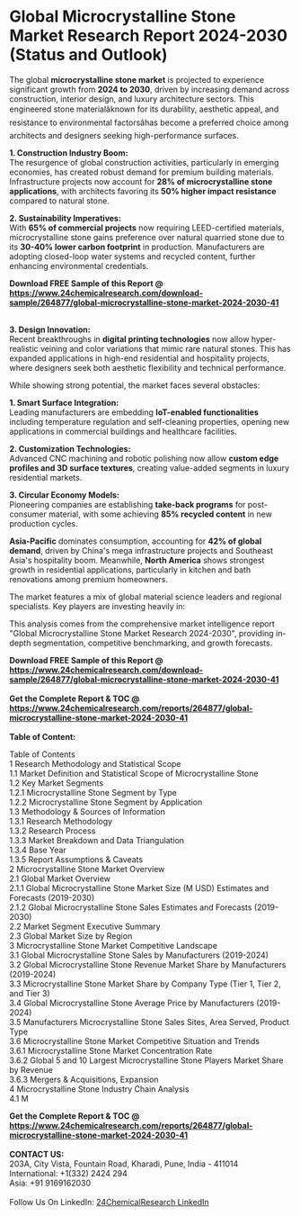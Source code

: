 <h1>Global Microcrystalline Stone Market Research Report 2024-2030 (Status and Outlook)</h1><p>The global <strong>microcrystalline stone market</strong> is projected to experience significant growth from <strong>2024 to 2030</strong>, driven by increasing demand across construction, interior design, and luxury architecture sectors. This engineered stone materialâknown for its durability, aesthetic appeal, and resistance to environmental factorsâhas become a preferred choice among architects and designers seeking high-performance surfaces.</p><p><strong>1. Construction Industry Boom:</strong><br>
The resurgence of global construction activities, particularly in emerging economies, has created robust demand for premium building materials. Infrastructure projects now account for <strong>28% of microcrystalline stone applications</strong>, with architects favoring its <strong>50% higher impact resistance</strong> compared to natural stone.</p><p><strong>2. Sustainability Imperatives:</strong><br>
With <strong>65% of commercial projects</strong> now requiring LEED-certified materials, microcrystalline stone gains preference over natural quarried stone due to its <strong>30-40% lower carbon footprint</strong> in production. Manufacturers are adopting closed-loop water systems and recycled content, further enhancing environmental credentials.</p><div><b>Download FREE Sample of this Report @ 
            <a href="https://www.24chemicalresearch.com/download-sample/264877/global-microcrystalline-stone-market-2024-2030-41">
            https://www.24chemicalresearch.com/download-sample/264877/global-microcrystalline-stone-market-2024-2030-41</a></b></div><br><p><strong>3. Design Innovation:</strong><br>
Recent breakthroughs in <strong>digital printing technologies</strong> now allow hyper-realistic veining and color variations that mimic rare natural stones. This has expanded applications in high-end residential and hospitality projects, where designers seek both aesthetic flexibility and technical performance.</p><p>While showing strong potential, the market faces several obstacles:</p><p><strong>1. Smart Surface Integration:</strong><br>
Leading manufacturers are embedding <strong>IoT-enabled functionalities</strong> including temperature regulation and self-cleaning properties, opening new applications in commercial buildings and healthcare facilities.</p><p><strong>2. Customization Technologies:</strong><br>
Advanced CNC machining and robotic polishing now allow <strong>custom edge profiles and 3D surface textures</strong>, creating value-added segments in luxury residential markets.</p><p><strong>3. Circular Economy Models:</strong><br>
Pioneering companies are establishing <strong>take-back programs</strong> for post-consumer material, with some achieving <strong>85% recycled content</strong> in new production cycles.</p><p><strong>Asia-Pacific</strong> dominates consumption, accounting for <strong>42% of global demand</strong>, driven by China's mega infrastructure projects and Southeast Asia's hospitality boom. Meanwhile, <strong>North America</strong> shows strongest growth in residential applications, particularly in kitchen and bath renovations among premium homeowners.</p><p>The market features a mix of global material science leaders and regional specialists. Key players are investing heavily in:</p><p>This analysis comes from the comprehensive market intelligence report "Global Microcrystalline Stone Market Research 2024-2030", providing in-depth segmentation, competitive benchmarking, and growth forecasts.</p><div><b>Download FREE Sample of this Report @ 
            <a href="https://www.24chemicalresearch.com/download-sample/264877/global-microcrystalline-stone-market-2024-2030-41">
            https://www.24chemicalresearch.com/download-sample/264877/global-microcrystalline-stone-market-2024-2030-41</a></b></div><br><div><b>Get the Complete Report & TOC @ 
            <a href="https://www.24chemicalresearch.com/reports/264877/global-microcrystalline-stone-market-2024-2030-41">
            https://www.24chemicalresearch.com/reports/264877/global-microcrystalline-stone-market-2024-2030-41</a></b></div><br>
            <b>Table of Content:</b><p>Table of Contents<br />
1 Research Methodology and Statistical Scope<br />
1.1 Market Definition and Statistical Scope of Microcrystalline Stone<br />
1.2 Key Market Segments<br />
1.2.1 Microcrystalline Stone Segment by Type<br />
1.2.2 Microcrystalline Stone Segment by Application<br />
1.3 Methodology & Sources of Information<br />
1.3.1 Research Methodology<br />
1.3.2 Research Process<br />
1.3.3 Market Breakdown and Data Triangulation<br />
1.3.4 Base Year<br />
1.3.5 Report Assumptions & Caveats<br />
2 Microcrystalline Stone Market Overview<br />
2.1 Global Market Overview<br />
2.1.1 Global Microcrystalline Stone Market Size (M USD) Estimates and Forecasts (2019-2030)<br />
2.1.2 Global Microcrystalline Stone Sales Estimates and Forecasts (2019-2030)<br />
2.2 Market Segment Executive Summary<br />
2.3 Global Market Size by Region<br />
3 Microcrystalline Stone Market Competitive Landscape<br />
3.1 Global Microcrystalline Stone Sales by Manufacturers (2019-2024)<br />
3.2 Global Microcrystalline Stone Revenue Market Share by Manufacturers (2019-2024)<br />
3.3 Microcrystalline Stone Market Share by Company Type (Tier 1, Tier 2, and Tier 3)<br />
3.4 Global Microcrystalline Stone Average Price by Manufacturers (2019-2024)<br />
3.5 Manufacturers Microcrystalline Stone Sales Sites, Area Served, Product Type<br />
3.6 Microcrystalline Stone Market Competitive Situation and Trends<br />
3.6.1 Microcrystalline Stone Market Concentration Rate<br />
3.6.2 Global 5 and 10 Largest Microcrystalline Stone Players Market Share by Revenue<br />
3.6.3 Mergers & Acquisitions, Expansion<br />
4 Microcrystalline Stone Industry Chain Analysis<br />
4.1 M</p><div><b>Get the Complete Report & TOC @ 
            <a href="https://www.24chemicalresearch.com/reports/264877/global-microcrystalline-stone-market-2024-2030-41">
            https://www.24chemicalresearch.com/reports/264877/global-microcrystalline-stone-market-2024-2030-41</a></b></div><br><b>CONTACT US:</b><br>
            203A, City Vista, Fountain Road, Kharadi, Pune, India - 411014<br>
            International: +1(332) 2424 294<br>
            Asia: +91 9169162030 <br><br>
            Follow Us On LinkedIn: <a href="https://www.linkedin.com/company/24chemicalresearch/">24ChemicalResearch LinkedIn</a>